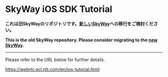 # SkyWay iOS SDK Tutorial

**これは旧SkyWayのリポジトリです。[新しいSkyWay](<https://skyway.ntt.com>)への移行をご検討ください。**

**This is the old SkyWay repository.  Please consider migrating to the [new SkyWay](<https://skyway.ntt.com>).**

---
Please refer to the URL below for further details.

https://webrtc.ecl.ntt.com/en/ios-tutorial.html
